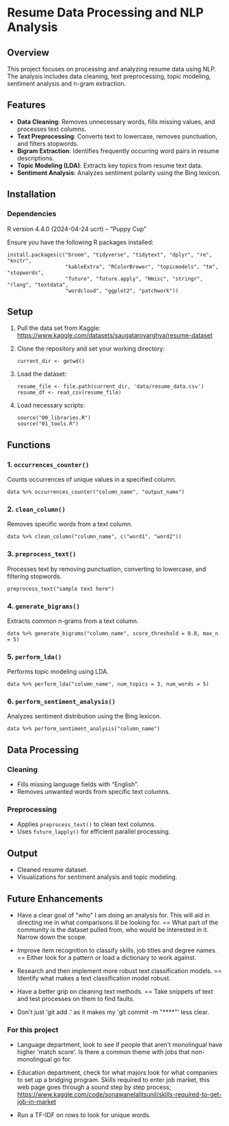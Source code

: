 # Resume Data Processing and NLP Analysis

## Overview

This project focuses on processing and analyzing resume data using NLP.
The analysis includes data cleaning, text preprocessing, topic modeling,
sentiment analysis and n-gram extraction.

## Features

-   **Data Cleaning**: Removes unnecessary words, fills missing values,
    and processes text columns.
-   **Text Preprocessing**: Converts text to lowercase, removes
    punctuation, and filters stopwords.
-   **Bigram Extraction**: Identifies frequently occurring word pairs in
    resume descriptions.
-   **Topic Modeling (LDA)**: Extracts key topics from resume text data.
-   **Sentiment Analysis**: Analyzes sentiment polarity using the Bing
    lexicon.

## Installation

### Dependencies

R version 4.4.0 (2024-04-24 ucrt) – “Puppy Cup”

Ensure you have the following R packages installed:

    install.packages(c("broom", "tidyverse", "tidytext", "dplyr", "re", "knitr",
                       "kableExtra", "RColorBrewer", "topicmodels", "tm", "stopwords",
                       "future", "future.apply", "Hmisc", "stringr", "rlang", "textdata",
                       "wordcloud", "ggplot2", "patchwork"))

## Setup

1.  Pull the data set from Kaggle:
    <https://www.kaggle.com/datasets/saugataroyarghya/resume-dataset>

2.  Clone the repository and set your working directory:

        current_dir <- getwd()

3.  Load the dataset:

        resume_file <- file.path(current_dir, 'data/resume_data.csv')
        resume_df <- read_csv(resume_file)

4.  Load necessary scripts:

        source("00_libraries.R")
        source("01_tools.R")

## Functions

### 1. `occurrences_counter()`

Counts occurrences of unique values in a specified column.

    data %>% occurrences_counter("column_name", "output_name")

### 2. `clean_column()`

Removes specific words from a text column.

    data %>% clean_column("column_name", c("word1", "word2"))

### 3. `preprocess_text()`

Processes text by removing punctuation, converting to lowercase, and
filtering stopwords.

    preprocess_text("sample text here")

### 4. `generate_bigrams()`

Extracts common n-grams from a text column.

    data %>% generate_bigrams("column_name", score_threshold = 0.8, max_n = 5)

### 5. `perform_lda()`

Performs topic modeling using LDA.

    data %>% perform_lda("column_name", num_topics = 3, num_words = 5)

### 6. `perform_sentiment_analysis()`

Analyzes sentiment distribution using the Bing lexicon.

    data %>% perform_sentiment_analysis("column_name")

## Data Processing

### Cleaning

-   Fills missing language fields with “English”.
-   Removes unwanted words from specific text columns.

### Preprocessing

-   Applies `preprocess_text()` to clean text columns.
-   Uses `future_lapply()` for efficient parallel processing.

## Output

-   Cleaned resume dataset.
-   Visualizations for sentiment analysis and topic modeling.

## Future Enhancements

-   Have a clear goal of "who" I am doing an analysis for. This will aid in
    directing me in what comparisons ill be looking for. == What part of the community
    is the dataset pulled from, who would be interested in it. Narrow down the scope.

-   Improve item recognition to classify skills, job titles and degree
    names. == Either look for a pattern or load a dictionary to work against.
    
-   Research and then implement more robust text classification models.
    == Identify what makes a text classification model robust.
    
-   Have a better grip on cleaning text methods. == Take snippets of text and test processes on them to find          faults.

-   Don't just 'git add .' as it makes my 'git commit -m "****"' less clear.

### For this project

-   Language department, look to see if people that aren't monolingual have higher
    'match score'. Is there a common theme with jobs that non-monolingual go for.
    
-   Education department, check for what majors look for what companies to set up a
    bridging program. Skills required to enter job market, this web page goes through
    a sound step by step process; https://www.kaggle.com/code/sonawanelalitsunil/skills-required-to-get-job-in-market

-   Run a TF-IDF on rows to look for unique words.